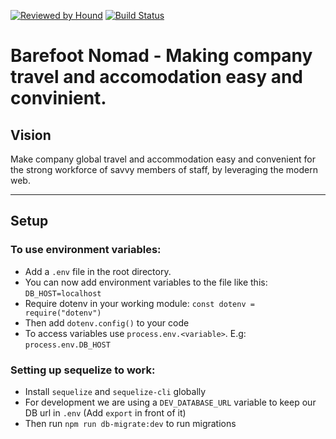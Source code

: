 [![Reviewed by Hound](https://img.shields.io/badge/Reviewed_by-Hound-8E64B0.svg)](https://houndci.com)
[![Build Status](https://travis-ci.org/andela/mervels-bn-backend.svg?branch=develop)](https://travis-ci.org/andela/mervels-bn-backend)

Barefoot Nomad - Making company travel and accomodation easy and convinient.
=======

## Vision
Make company global travel and accommodation easy and convenient for the strong workforce of savvy members of staff, by leveraging the modern web.

---
## Setup

### To use environment variables:
- Add a `.env` file in the root directory.
- You can now add environment variables to the file like this: `DB_HOST=localhost`
- Require dotenv in your working module: `const dotenv = require("dotenv")`
- Then add `dotenv.config()` to your code
- To access variables use `process.env.<variable>`. E.g: `process.env.DB_HOST`

### Setting up sequelize to work:
- Install `sequelize` and `sequelize-cli` globally
- For development we are using a `DEV_DATABASE_URL` variable to keep our DB url in `.env` (Add `export` in front of it)
- Then run `npm run db-migrate:dev` to run migrations